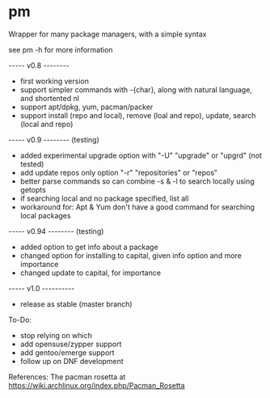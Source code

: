 pm
==

Wrapper for many package managers, with a simple syntax 

see pm -h for more information


----- v0.8 --------
- first working version
- support simpler commands with -{char}, along with natural language, and shortented nl
- support apt/dpkg, yum, pacman/packer
- support install (repo and local), remove (loal and repo), update, search (local and repo)

----- v0.9 -------- (testing) 
- added experimental upgrade option with "-U" "upgrade" or "upgrd" (not tested)
- add update repos only option "-r" "repositories" or "repos"
- better parse commands so can combine -s & -l to search locally using getopts
- if searching local and no package specified, list all
- workaround for: Apt & Yum don't have a good command for searching local packages

----- v0.94 -------- (testing) 
- added option to get info about a package
- changed option for installing to capital, given info option and more importance 
- changed update to capital, for importance

----- v1.0 ----------
- release as stable (master branch)


To-Do:
- stop relying on which
- add opensuse/zypper support
- add gentoo/emerge support
- follow up on DNF development


References: The pacman rosetta at https://wiki.archlinux.org/index.php/Pacman_Rosetta
